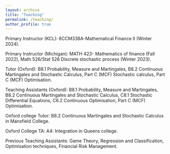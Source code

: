 ```yaml
---
layout: archive
title: "Teaching"
permalink: /teaching/
author_profile: true
---
```

Primary Instructor (KCL): 6CCM338A-Mathematical Finance II (Winter 2024).

Primary Instructor (Michigan): MATH 423- Mathematics of finance (Fall 2022), Math 526/Stat 526 Discrete stochastic process (Winter 2023).

Tutor (Oxford):  B8.1 Probability, Measure and Martingales, B8.2 Continuous Martingales and Stochastic Calculus, Part C (MCF) Stochastic calculus, Part C (MCF) Optimisation.

Teaching Assistants (Oxford): B8.1 Probability, Measure and Martingales, B8.2 Continuous Martingales and Stochastic Calculus,  C8.1 Stochastic Differential Equations, C6.2 Continuous Optimisation,  Part C (MCF) Optimisation.

Oxford college Tutor: B8.2 Continuous Martingales and Stochastic Calculus in Mansfield College.

Oxford College TA: A4: Integration in Queens college.

Previous Teaching Assistants: Game Theory,  Regression and Classification, Optimisation techniques,  Financial Risk Management.



